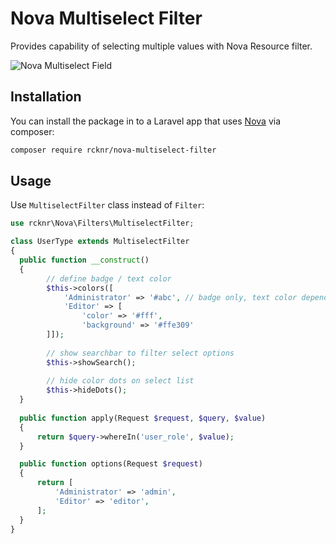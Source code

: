 # Nova Multiselect Filter

Provides capability of selecting multiple values with Nova Resource filter.

![Nova Multiselect Field](./screenshot.png)

## Installation

You can install the package in to a Laravel app that uses [Nova](https://nova.laravel.com) via composer:

```bash
composer require rcknr/nova-multiselect-filter
```

## Usage

Use `MultiselectFilter` class instead of `Filter`:

```php
use rcknr\Nova\Filters\MultiselectFilter;

class UserType extends MultiselectFilter
{
  public function __construct()
  {
        // define badge / text color
        $this->colors([
            'Administrator' => '#abc', // badge only, text color depends on badge
            'Editor' => [
                'color' => '#fff',
                'background' => '#ffe309'
        ]]);
        
        // show searchbar to filter select options
        $this->showSearch();
        
        // hide color dots on select list
        $this->hideDots();
  }
 
  public function apply(Request $request, $query, $value)
  {
      return $query->whereIn('user_role', $value);
  }

  public function options(Request $request)
  {
      return [
          'Administrator' => 'admin',
          'Editor' => 'editor',
      ];
  }
}
```
